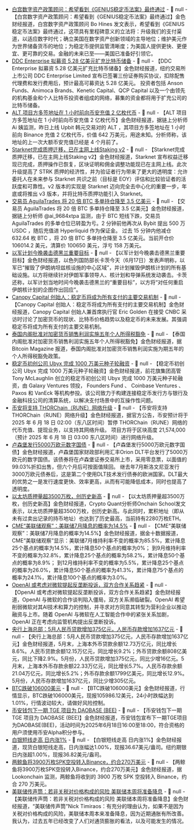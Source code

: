 - [白宫数字资产政策顾问：希望看到《GENIUS稳定币法案》最终通过]() - 📰 null - 【白宫数字资产政策顾问：希望看到《GENIUS稳定币法案》最终通过】金色财经报道，白宫数字资产政策顾问 Bo Hines 发文表示，希望看到《GENIUS 稳定币法案》最终通过，这项具有里程碑意义的立法将：升级我们的支付渠道，以适应数字时代；确立美国在数字资产创新领域的主导地位；维护美元作为世界储备货币的地位；为稳定币提供监管清晰度；为美国人提供更快、更便宜、更可靠的交易。金融的未来已至——美国已准备好引领它。
- [DDC Enterprise 拟募资 5.28 亿美元扩充比特币储备](https://www.businesswire.com/news/home/20250616739727/en/DDC-Enterprise-Announces-Up-to-%24528-Million-Raise-to-Accelerate-Bitcoin-Treasury-Strategy) - 📰 null - 【DDC Enterprise 拟募资 5.28 亿美元扩充比特币储备】金色财经报道，纽约交易所上市公司 DDC Enterprise Limited 宣布已签署三份证券购买协议，扣除配售代理费和发行费用后，预计最高可募资达 5.28 亿美元。 
投资者包括 Anson Funds、Animoca Brands、Kenetic Capital、QCP Capital 以及一个由领先的机构基金和个人比特币投资者组成的网络，募集的资金都将用于扩充公司的比特币储备。
- [ALT 项目方多签地址在 1 小时前向币安充值 2 亿枚代币](https://x.com/ai_9684xtpa/status/1934945535871623398) - 📰 null - 【ALT 项目方多签地址在 1 小时前向币安充值 2 亿枚代币】金色财经报道，据链上分析师 Ai 姨监测，昨日上线 Upbit 韩元交易对的 ALT ，其项目方多签地址在 1 小时前向 Binance 充值 2 亿枚代币，价值 642 万美元，用途未知。分析师称，该地址的上一次大额币安充值已经是 4 个月前了。
- [Starknet完成质押迁移，已在主网上线Staking v2]() - 📰 null - 【Starknet完成质押迁移，已在主网上线Staking v2】金色财经报道，Starknet 宣布权益迁移现已完成，质押操作已恢复，区块证明和佣金调整功能现已在主网上线。此次升级提高了 STRK 质押的经济性，并为验证者行为带来了更大的透明度：允许委托人在未来参与 Starknet 共识之前（目标是 EOY）评估和比较验证者的活跃度和可靠性。v2 版本的实现是 Starknet 迈向完全去中心化的重要一步，年底或将推出 v3 版本，并将比特币质押功能引入 Starknet。
- [交易员 AguilaTrades 将 20 倍 BTC 多单持仓降至 3.5 亿美元]() - 📰 null - 【交易员 AguilaTrades 将 20 倍 BTC 多单持仓降至 3.5 亿美元】金色财经报道，据链上分析师 @ai_9684xtpa 监测，由于 BTC 短线下跌，交易员 AguilaTrades 的多单仓位已转盈为亏。2 分钟前他再次从 Bybit 提出 500 万 USDC ，随后充值进 Hyperliquid 作为保证金。 
过去 15 分钟内他减仓 632.64 枚 BTC ，将 20 倍 BTC 多单持仓降至 3.5 亿美元。当前开仓价 106014.2 美元，清算价 100650 美元，浮亏 158 万美元。
- [以军计划今晚袭击德黑兰重要目标]() - 📰 null - 【以军计划今晚袭击德黑兰重要目标】金色财经报道，以色列国防部长卡茨今天（6月17日）发表声明称，以军已“摧毁了伊朗纳坦兹核设施的中心区域”，并计划摧毁伊朗核计划的所有基础设施。以方将继续针对伊朗军事领导人、核计划和导弹系统发动袭击。卡茨还称，以军计划当地时间今晚袭击德黑兰的“重要目标”，以方将“对任何重启伊朗核计划的企图作出回应”。
- [Canopy Capital 创始人：稳定币将成为所有支付的主要交易机制](https://www.cnbc.com/video/2025/06/17/stablecoins-will-be-the-main-transaction-mechanism-for-all-payments-says-canopys-eric-golden.html) - 📰 null - 【Canopy Capital 创始人：稳定币将成为所有支付的主要交易机制】金色财经报道，Canopy Capital 创始人兼首席执行官 Eric Golden 在接受 CNBC 采访时讨论了加密货币的现状、比特币价格趋势以及稳定币的未来发展。其强调稳定币将成为所有支付的主要交易机制。
- [泰国内阁批准对加密货币销售利润实施五年个人所得税豁免](https://x.com/BitcoinMagazine/status/1934934844082946508) - 📰 null - 【泰国内阁批准对加密货币销售利润实施五年个人所得税豁免】金色财经报道，据 Bitcoin Magazine 报道，泰国内阁批准对加密货币销售利润实施为期五年的个人所得税豁免政策。
- [稳定币初创公司 Ubyx 完成 1000 万美元种子轮融资](https://www.bloomberg.com/news/articles/2025-06-17/thiel-backed-fund-invests-in-ex-citi-banker-s-stablecoin-startup?srnd=phx-crypto) - 📰 null - 【稳定币初创公司 Ubyx 完成 1000 万美元种子轮融资】金色财经报道，前花旗集团高管 Tony McLaughlin 创立的稳定币初创公司 Ubyx 完成 1000 万美元种子轮融资，由 Galaxy Ventures 领投， Founders Fund 、 Coinbase Ventures 、 Paxos 和 VanEck 等机构参投。该公司致力于构建连接稳定币发行方与银行及金融科技公司的清算系统，以解决支付场景中的互操作性问题。
- [币安将支持 THORChain（RUNE）网络升级]() - 📰 null - 【币安将支持 THORChain（RUNE）网络升级】金色财经报道，据官方公告，币安预计将于 2025 年 6 月 18 日 02:00（东八区时间）暂停 THORChain（RUNE）网络的代币充值、提现业务，以支持其网络升级。 
项目方将于区块高度 21,574,000（预计 2025 年 6 月 18 日 03:00 东八区时间）进行网络升级。
- [卢森堡发行5000万欧元数字国债](https://www.ledgerinsights.com/luxembourg-issues-its-first-digital-treasury-notes/) - 📰 null - 【卢森堡发行5000万欧元数字国债】金色财经报道，卢森堡国家财政部利用汇丰Orion DLT平台发行了5000万欧元的数字国债。该债券将在卢森堡证券交易所上市，采用零息票，以面值的99.03%折扣出售，但六个月后可按面值赎回。 
继去年7月斯洛文尼亚发行3000万欧元债券后，这是第二个使用DLT技术发行债券的欧洲国家。DLT最大的优势之一是发行速度更快、效率更高，从而有可能降低成本，同时也提高了透明度。
- [以太坊质押量超3500万枚，创历史新高]() - 📰 null - 【以太坊质押量超3500万枚，创历史新高】金色财经报道，Crypto Quant分析师Onchain School发文表示，以太坊质押量超3500万枚，创历史新高。与此同时，累积地址（即从未有过卖出记录的持币地址）也达到了历史最高，当前持有2280万枚ETH。
- [CME“美联储观察”：美联储7月降息的概率为14.5%]() - 📰 null - 【CME“美联储观察”：美联储7月降息的概率为14.5%】金色财经报道，据金十数据报道，CME“美联储观察”显示：美联储7月维持利率不变的概率为85.5%，累计降息25个基点的概率为14.5%，累计降息50个基点的概率为0%； 
到9月维持利率不变的概率为32.8%，累计降息25个基点的概率为58.2%，累计降息50个基点的概率为8.9%； 
到12月维持利率不变的概率为5.5%，累计降息25个基点的概率为26.0%，累计降息50个基点的概率为41.3%，累计降息75个基点的概率为24.1%，累计降息100个基点的概率为3.0%。
- [OpenAI 或考虑对微软提起反垄断投诉，双方合作关系趋紧]() - 📰 null - 【OpenAI 或考虑对微软提起反垄断投诉，双方合作关系趋紧】金色财经报道，OpenAI 与微软的合作谈判陷入僵局，双方关系濒临破裂。OpenAI 希望削弱微软对其AI技术和算力的控制，并寻求对方同意其转型为营利企业以推动融资与上市。随着 OpenAI 与微软在人工智能合作中的紧张关系加剧，OpenAI 正在考虑向监管机构提出反垄断投诉。
- [央行上海总部：5月人民币贷款增加375亿元，人民币存款增加1637亿元]() - 📰 null - 【央行上海总部：5月人民币贷款增加375亿元，人民币存款增加1637亿元】金色财经报道，5月末，上海本外币贷款余额12.73万亿元，同比增长8.6%。人民币贷款余额12.15万亿元，同比增长9.2%；外币贷款余额808亿美元，同比下降2.9%。5月份，人民币贷款增加375亿元，同比少增16亿元。5月末，上海本外币存款余额22.33万亿元，同比增长5.7%。人民币存款余额21.04万亿元，同比增长5.2%；外币存款余额1799亿美元，同比增长12.9%。5月份，人民币存款增加1637亿元，同比少增305亿元。
- [BTC跌破106000美元]() - 📰 null - 【BTC跌破106000美元】金色财经报道，行情显示，BTC跌破106000美元，现报105986.12美元，24小时跌幅达到1.01%，行情波动较大，请做好风险控制。
- [币安钱包下一期 TGE 项目为 DAOBASE (BEE)]() - 📰 null - 【币安钱包下一期 TGE 项目为 DAOBASE (BEE)】金色财经报道，币安钱包宣布下一期TGE项目为DAOBASE(BEE)，活动时间为2025年6月18日16:00至18:00，符合资格的用户须使用币安Alpha积分参与。
- [白银短线走高 日内涨1%]() - 📰 null - 【白银短线走高 日内涨1%】金色财经报道，现货白银短线走高，日内涨幅达1.00%，现报36.67美元/盎司。纽约期银日内涨超1.00%，现报36.82美元/盎司。
- [两鲸鱼将3900万枚SPK空投转入Binance，约合270万美元]() - 📰 null - 【两鲸鱼将3900万枚SPK空投转入Binance，约合270万美元】金色财经报道，据 Lookonchain 监测，两鲸鱼将收到的 3900 万枚 SPK 空投转入 Binance，约合 270 万美元。
- [美联储传声筒：若非关税对价格构成的风险 美联储本周将准备降息]() - 📰 null - 【美联储传声筒：若非关税对价格构成的风险 美联储本周将准备降息】金色财经报道，“美联储传声筒”Nick Timiraos：有充分的理由认为，如果不是因为关税对价格构成的风险，美联储本周本来准备降息，因为近期通胀有所改善。 我认为，过去五年已经改变了人们对通货膨胀的看法，以及可能发生的情况。
